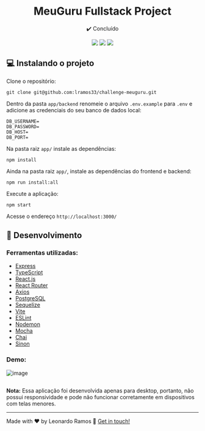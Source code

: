<h1 align="center">MeuGuru Fullstack Project</h1>

<p align="center">✔️ Concluído</p>

<div align="center">
  <img src="https://shields.io/github/repo-size/lramos33/challenge-meuguru">
  <img src="https://shields.io/github/languages/top/lramos33/challenge-meuguru">
  <img src="https://shields.io/github/last-commit/lramos33/challenge-meuguru">
</div>

## 💻 Instalando o projeto

Clone o repositório:

```
git clone git@github.com:lramos33/challenge-meuguru.git
```

Dentro da pasta `app/backend` renomeie o arquivo `.env.example` para `.env` e adicione as credenciais do seu banco de dados local:

```
DB_USERNAME=
DB_PASSWORD=
DB_HOST=
DB_PORT=
```

Na pasta raiz `app/` instale as dependências: 

```
npm install
```

Ainda na pasta raiz `app/`, instale as dependências do frontend e backend: 

```
npm run install:all
```

Execute a aplicação: 

```
npm start
```

Acesse o endereço `http://localhost:3000/`


## 🔧 Desenvolvimento

### Ferramentas utilizadas:

- [Express](https://expressjs.com/)
- [TypeScript](https://www.typescriptlang.org/)
- [React.js](https://reactjs.org/)
- [React Router](https://v5.reactrouter.com/)
- [Axios](https://axios-http.com/)
- [PostgreSQL](https://www.postgresql.org/)
- [Sequelize](https://sequelize.org/)
- [Vite](https://vitejs.dev/)
- [ESLint](https://eslint.org/)
- [Nodemon](https://nodemon.io/)
- [Mocha](https://mochajs.org/)
- [Chai](https://www.chaijs.com/)
- [Sinon](https://sinonjs.org/)

### Demo:

![image](./assets/demo.gif)

##

**Nota:** Essa aplicação foi desenvolvida apenas para desktop, portanto, não possui responsividade e pode não funcionar corretamente em dispositivos com telas menores.

---

Made with ♥ by Leonardo Ramos 👋 [Get in touch!](https://www.linkedin.com/in/lramos33/)
